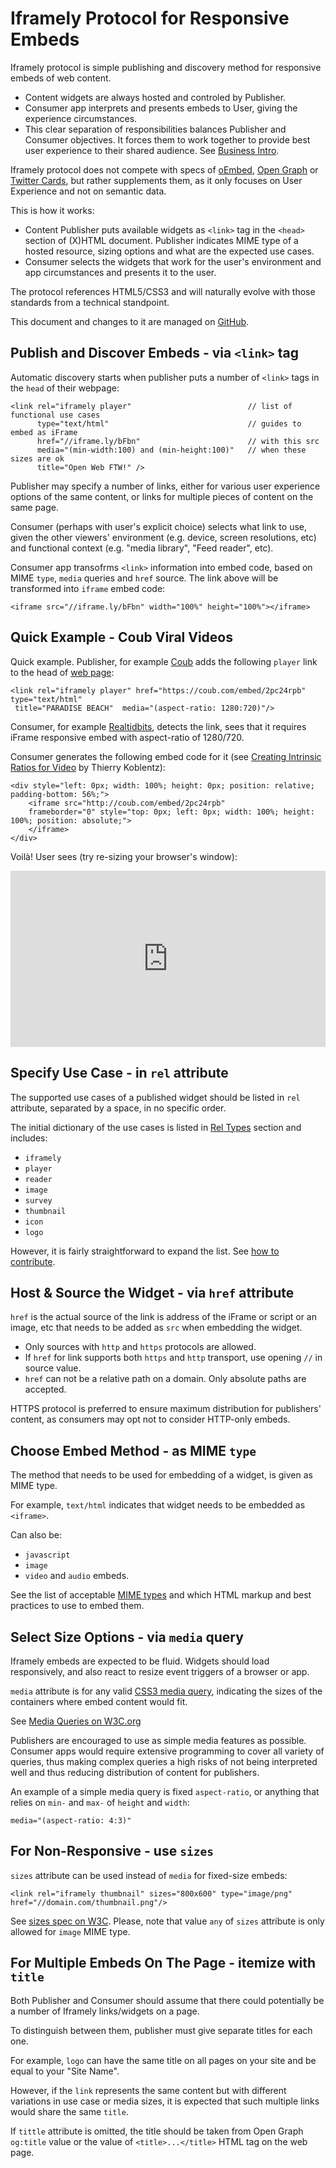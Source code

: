 # Iframely Protocol for Responsive Embeds

Iframely protocol is simple publishing and discovery method for responsive embeds of web content. 

- Content widgets are always hosted and controled by Publisher. 
- Consumer app interprets and presents embeds to User, giving the experience circumstances. 
- This clear separation of responsibilities balances Publisher and Consumer objectives. It forces them to work together to provide best user experience to their shared audience. See [Business Intro](http://iframely.com/oembed2/intro).

Iframely protocol does not compete with specs of [oEmbed](http://oembed.com), [Open Graph](http://opg.me) or [Twitter Cards](http://https://dev.twitter.com/docs/cards), but rather supplements them, as it only focuses on User Experience and not on semantic data. 

This is how it works:

- Content Publisher puts available widgets as `<link>` tag in the `<head>` section of (X)HTML document. Publisher indicates MIME type of a hosted resource, sizing options and what are the expected use cases. 
- Consumer selects the widgets that work for the user's environment and app circumstances and presents it to the user. 

The protocol references HTML5/CSS3 and will naturally evolve with those standards from a technical standpoint.

This document and changes to it are managed on [GitHub](https://github.com/itteco/oembed2).



## Publish and Discover Embeds - via `<link>` tag

Automatic discovery starts when publisher puts a number of `<link>` tags in the `head` of their webpage:

    <link rel="iframely player"                          // list of functional use cases
          type="text/html"                               // guides to embed as iFrame
          href="//iframe.ly/bFbn"                        // with this src
          media="(min-width:100) and (min-height:100)"   // when these sizes are ok
          title="Open Web FTW!" />

Publisher may specify a number of links, either for various user experience options of the same content, or links for multiple pieces of content on the same page. 

Consumer (perhaps with user's explicit choice) selects what link to use, given the other viewers' environment (e.g. device, screen resolutions, etc) and functional context (e.g. "media library", "Feed reader", etc). 

Consumer app transofrms `<link>` information into embed code, based on MIME `type`, `media` queries and `href` source.
The link above will be transformed into `iframe` embed code:

    <iframe src="//iframe.ly/bFbn" width="100%" height="100%"></iframe>



## Quick Example - Coub Viral Videos

Quick example. Publisher, for example [Coub](http://coub.com) adds the following `player` link to the head of [web page](http://coub.com/view/2pc24rpb):

    <link rel="iframely player" href="https://coub.com/embed/2pc24rpb" type="text/html" 
     title="PARADISE BEACH"  media="(aspect-ratio: 1280:720)"/>


Consumer, for example [Realtidbits](http://realtidbits.com/), detects the link, sees that it requires iFrame responsive embed with aspect-ratio of  1280/720. 

Consumer generates the following embed code for it (see [Creating Intrinsic Ratios for Video](http://alistapart.com/article/creating-intrinsic-ratios-for-video) by Thierry Koblentz):

	<div style="left: 0px; width: 100%; height: 0px; position: relative; padding-bottom: 56%;">
		<iframe src="http://coub.com/embed/2pc24rpb" 
		frameborder="0" style="top: 0px; left: 0px; width: 100%; height: 100%; position: absolute;">
		</iframe>
	</div>


Voilà! User sees (try re-sizing your browser's window):
<div style="left: 0px; width: 100%; height: 0px; position: relative; padding-bottom: 56%;">
<iframe src="http://coub.com/embed/2pc24rpb" frameborder="0" style="top: 0px; left: 0px; width: 100%; height: 100%; position: absolute;"></iframe>
</div>
<p></p>


## Specify Use Case - in `rel` attribute

The supported use cases of a published widget should be listed in `rel` attribute, separated by a space, in no specific order.

The initial dictionary of the use cases is listed in [Rel Types](http://iframely.com/oembed2/rels) section and includes:

- `iframely` 
- `player` 
- `reader`
- `image`
- `survey`
- `thumbnail`
- `icon`
- `logo`

However, it is fairly straightforward to expand the list. See [how to contribute](http://iframely.com/oembed2/references).



## Host & Source the Widget - via `href` attribute

`href` is the actual source of the link is address of the iFrame or script or an image, etc that needs to be added as `src` when embedding the widget.

- Only sources with `http` and `https` protocols are allowed.
- If `href` for link supports both `https` and `http` transport, use opening `//` in source value.
- `href` can not be a relative path on a domain. Only absolute paths are accepted. 

HTTPS protocol is preferred to ensure maximum distribution for publishers' content, as consumers may opt not to consider HTTP-only embeds.



## Choose Embed Method - as MIME `type`

The method that needs to be used for embedding of a widget, is given as MIME type. 

For example, `text/html` indicates that widget needs to be embedded as `<iframe>`. 

Can also be:

- `javascript`
- `image`
- `video` and `audio` embeds.

See the list of acceptable [MIME types](http://iframely.com/oembed2/types) and which HTML markup and best practices to use to embed them.



## Select Size Options - via `media` query

Iframely embeds are expected to be fluid. Widgets should load responsively, and also react to resize event triggers of a browser or app.

`media` attribute is for any valid [CSS3 media query](http://www.w3.org/TR/css3-mediaqueries/), indicating the sizes of the containers where embed content would fit.

See [Media Queries on W3C.org](http://www.w3.org/TR/css3-mediaqueries/)

Publishers are encouraged to use as simple media features as possible. Consumer apps would require extensive programming to cover all variety of queries, thus making complex queries a high risks of not being interpreted well and thus reducing distribution of content for publishers.

An example of a simple media query is fixed `aspect-ratio`, or anything that relies on `min-` and `max-` of `height` and `width`:

    media="(aspect-ratio: 4:3)"



## For Non-Responsive - use `sizes`

`sizes` attribute can be used instead of `media` for fixed-size embeds: 

    <link rel="iframely thumbnail" sizes="800x600" type="image/png" href="//domain.com/thumbnail.png"/>

See [sizes spec on W3C](http://www.w3schools.com/tags/att_link_sizes.asp). Please, note that value `any` of `sizes` attribute is only allowed for `image` MIME type.



## For Multiple Embeds On The Page - itemize with `title`

Both Publisher and Consumer should assume that there could potentially be a number of Iframely links/widgets on a page. 

To distinguish between them, publisher must give separate titles for each one.

For example, `logo` can have the same title on all pages on your site and be equal to your "Site Name".

However, if the `link` represents the same content but with different variations in use case or media sizes, 
it is expected that such multiple links would share the same `title`.

If `tittle` attribute is omitted, the title should be taken from Open Graph `og:title` value or the value of  `<title>...</title>` HTML tag on the web page.